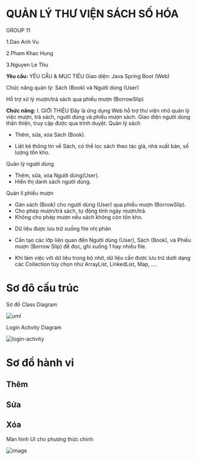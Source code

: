# QUẢN LÝ THƯ VIỆN SÁCH SỐ HÓA

GROUP 11

1.Dao Anh Vu

2.Pham Khac Hung

3.Nguyen Le Thu

<b>Yêu cầu:</b>
 YÊU CẦU & MỤC TIÊU
 Giao diện: Java Spring Boot (Web)

 Chức năng quản lý: Sách (Book) và Người dùng (User)

 Hỗ trợ xử lý mượn/trả sách qua phiếu mượn (BorrowSlip)

<b>Chức năng:</b>
I. GIỚI THIỆU
Đây là ứng dụng Web hỗ trợ thư viện nhỏ quản lý việc mượn, trả sách, người dùng và phiếu mượn sách.
Giao diện người dùng thân thiện, truy cập được qua trình duyệt.
Quản lý sách

+ Thêm, sửa, xóa Sách (Book).

+ Liệt kê thông tin về Sách, có thể lọc sách theo tác giả, nhà xuất bản, số lượng tồn kho.

Quản lý người dùng

+ Thêm, sửa, xóa Người dùng(User).
+ Hiển thị danh sách người dùng.

Quản lí phiếu mượn
+ Gán sách (Book) cho người dùng (User) qua phiếu mượn (BorrowSlip).
+ Cho phép mượn/trả sách, tự động tính ngày mượn/trả.
+ Không cho phép mượn nếu sách không còn tồn kho.

- Dữ liệu được lưu trữ xuống file nhị phân

+ Cần tạo các lớp liên quan đến Người dùng (User), Sách (Book), và Phiếu mượn (Borrow Slip) để đọc, ghi xuống 1 hay nhiều file.

- Khi làm việc với dữ liệu trong bộ nhớ, dữ liệu cần được lưu trữ dưới dạng các Collection tùy chọn như ArrayList, LinkedList, Map, ....

 # Sơ đô cấu trúc

 Sơ đồ Class Diagram

![uml](https://github.com/user-attachments/assets/a0d001b8-3d16-4f41-97ba-bf6f10af3462)

Login Activity Diagram

![login-activity](https://github.com/user-attachments/assets/7e711582-4b7e-4229-93a5-d3e16a44c86c)


# Sơ đồ hành vi

## Thêm

## Sửa


## Xóa


Màn hình UI cho phương thức chinh

![image](https://github.com/user-attachments/assets/7aa6983c-9755-4158-96f3-6b9c3ffa0e70)


